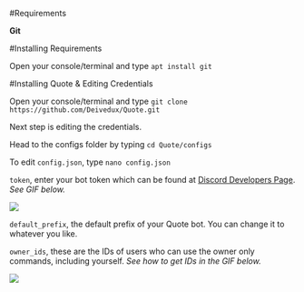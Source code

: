 #Requirements

**Git**



#Installing Requirements

Open your console/terminal and type `apt install git`



#Installing Quote & Editing Credentials

Open your console/terminal and type `git clone https://github.com/Deivedux/Quote.git`

Next step is editing the credentials.

Head to the configs folder by typing `cd Quote/configs`

To edit `config.json`, type `nano config.json`

`token`, enter your bot token which can be found at [Discord Developers Page](https://discordapp.com/developers/applications/me). *See  GIF below.*

![](https://i.imgur.com/jaxgi2P.gifv)


`default_prefix`, the default prefix of your Quote bot. You can change it to whatever you like.


`owner_ids`, these are the IDs of users who can use the owner only commands, including yourself. *See how to get IDs in the GIF below.*

![](https://i.imgur.com/JK7fHOU.gifv)
